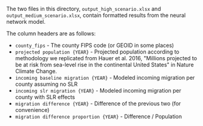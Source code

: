 The two files in this directory, `output_high_scenario.xlsx` and `output_medium_scenario.xlsx`, contain formatted results from the neural network model.

The column headers are as follows:
- `county_fips` - The county FIPS code (or GEOID in some places)
- `projected population {YEAR}` - Projected population according to methodology we replicated from Hauer et al. 2016, "Millions projected to be at risk from sea-level rise in the continental United States" in Nature Climate Change.
- `incoming baseline migration {YEAR}` - Modeled incoming migration per county assuming no SLR
- `incoming slr migration {YEAR}` - Modeled incoming migration per county with SLR effects
- `migration difference {YEAR}` - Difference of the previous two (for convenience)
- `migration difference proportion {YEAR}` - Difference / Population
